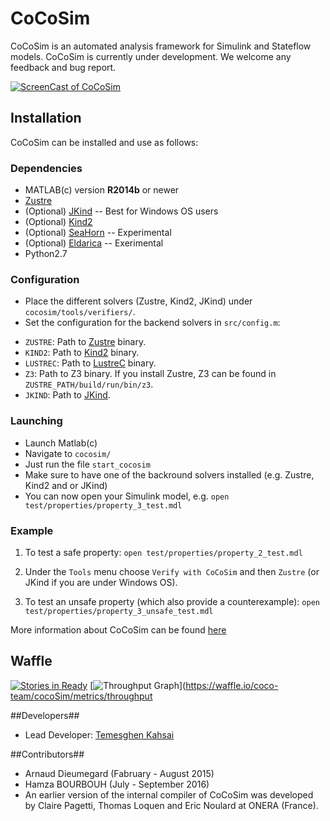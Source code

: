 # CoCoSim #

CoCoSim is an automated analysis framework for Simulink and Stateflow models. CoCoSim is currently under development. We welcome any feedback and bug report.

[![ScreenCast of CoCoSim](http://i.imgur.com/itLte0X.png)](https://youtu.be/iqwVCiU46Y4)

## Installation ##

CoCoSim can be installed and use as follows:

### Dependencies ###

* MATLAB(c) version **R2014b** or newer
* [Zustre](https://github.com/lememta/zustre) 
* (Optional) [JKind](https://github.com/agacek/jkind) -- Best for Windows OS users
* (Optional) [Kind2](http://kind2-mc.github.io/kind2/)
* (Optional) [SeaHorn](http://seahorn.github.io/) -- Experimental
* (Optional) [Eldarica](https://github.com/uuverifiers/eldarica) -- Exerimental
* Python2.7

### Configuration ###


+ Place the different solvers (Zustre, Kind2, JKind) under ```cocosim/tools/verifiers/```.
+ Set the configuration for the backend solvers in `src/config.m`:

* `ZUSTRE`: Path to [Zustre](https://github.com/coco-team/zustre) binary.
* `KIND2`: Path to [Kind2](https://github.com/kind2-mc/kind2) binary.
* `LUSTREC`: Path to [LustreC](https://github.com/coco-team/lustrec) binary.
* `Z3`: Path to Z3 binary. If you install Zustre, Z3 can be found in `ZUSTRE_PATH/build/run/bin/z3`.
* `JKIND`: Path to [JKind](https://github.com/agacek/jkind).


### Launching ###

+ Launch Matlab(c) 
+ Navigate to `cocosim/`
+ Just run the file ```start_cocosim```
+ Make sure to have one of the backround solvers installed (e.g. Zustre, Kind2 and or JKind)
+ You can now open your Simulink model, e.g. ```open test/properties/property_3_test.mdl```

### Example ###

1. To test a safe property: `open test/properties/property_2_test.mdl`
2. Under the `Tools` menu choose `Verify with CoCoSim` and then `Zustre` (or JKind if you are under Windows OS).

2. To test an unsafe property (which also provide a counterexample): `open test/properties/property_3_unsafe_test.mdl`

More information about CoCoSim can be found [here](https://github.com/coco-team/cocoSim/wiki/CoCoSim)

## Waffle
[![Stories in Ready](https://badge.waffle.io/coco-team/cocoSim.png?label=ready&title=Ready)](https://waffle.io/coco-team/cocoSim)
[![Throughput Graph](https://graphs.waffle.io/coco-team/cocoSim/throughput.svg)](https://waffle.io/coco-team/cocoSim/metrics/throughput

##Developers##

* Lead Developer: [Temesghen Kahsai](http://www.lememta.info/)

##Contributors##

* Arnaud Dieumegard (Fabruary - August 2015)
* Hamza BOURBOUH (July - September 2016)
* An earlier version of the internal compiler of CoCoSim was developed by Claire Pagetti, Thomas Loquen and Eric Noulard at ONERA (France). 
